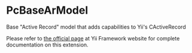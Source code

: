 PcBaseArModel
=============

Base "Active Record" model that adds capabilities to Yii's CActiveRecord

Please refer to [the official page](http://www.yiiframework.com/extension/pcbasearmodel/) at Yii Framework website for complete documentation on this extension.
